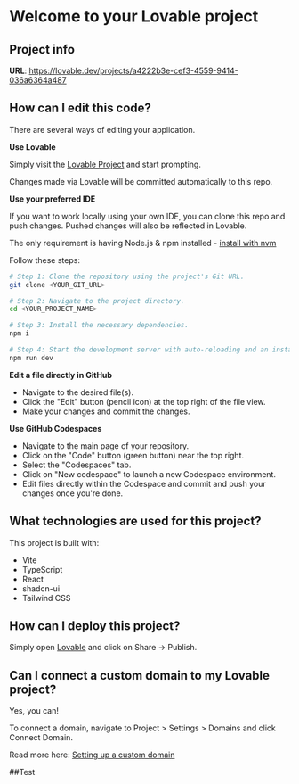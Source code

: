 # Welcome to your Lovable project

## Project info

**URL**: https://lovable.dev/projects/a4222b3e-cef3-4559-9414-036a6364a487

## How can I edit this code?

There are several ways of editing your application.

**Use Lovable**

Simply visit the [Lovable Project](https://lovable.dev/projects/a4222b3e-cef3-4559-9414-036a6364a487) and start prompting.

Changes made via Lovable will be committed automatically to this repo.

**Use your preferred IDE**

If you want to work locally using your own IDE, you can clone this repo and push changes. Pushed changes will also be reflected in Lovable.

The only requirement is having Node.js & npm installed - [install with nvm](https://github.com/nvm-sh/nvm#installing-and-updating)

Follow these steps:

```sh
# Step 1: Clone the repository using the project's Git URL.
git clone <YOUR_GIT_URL>

# Step 2: Navigate to the project directory.
cd <YOUR_PROJECT_NAME>

# Step 3: Install the necessary dependencies.
npm i

# Step 4: Start the development server with auto-reloading and an instant preview.
npm run dev
```

**Edit a file directly in GitHub**

-   Navigate to the desired file(s).
-   Click the "Edit" button (pencil icon) at the top right of the file view.
-   Make your changes and commit the changes.

**Use GitHub Codespaces**

-   Navigate to the main page of your repository.
-   Click on the "Code" button (green button) near the top right.
-   Select the "Codespaces" tab.
-   Click on "New codespace" to launch a new Codespace environment.
-   Edit files directly within the Codespace and commit and push your changes once you're done.

## What technologies are used for this project?

This project is built with:

-   Vite
-   TypeScript
-   React
-   shadcn-ui
-   Tailwind CSS

## How can I deploy this project?

Simply open [Lovable](https://lovable.dev/projects/a4222b3e-cef3-4559-9414-036a6364a487) and click on Share -> Publish.

## Can I connect a custom domain to my Lovable project?

Yes, you can!

To connect a domain, navigate to Project > Settings > Domains and click Connect Domain.

Read more here: [Setting up a custom domain](https://docs.lovable.dev/tips-tricks/custom-domain#step-by-step-guide)

##Test
